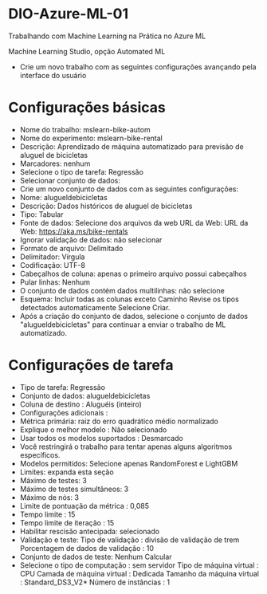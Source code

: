 # DIO-Azure-ML-01
Trabalhando com Machine Learning na Prática no Azure ML

Machine Learning Studio, opção Automated ML
- Crie um novo trabalho com as seguintes configurações avançando pela interface do usuário

# Configurações básicas
- Nome do trabalho: mslearn-bike-autom 
- Nome do experimento: mslearn-bike-rental
- Descrição: Aprendizado de máquina automatizado para previsão de aluguel de bicicletas
- Marcadores: nenhum 
- Selecione o tipo de tarefa: Regressão
- Selecionar conjunto de dados:
- Crie um novo conjunto de dados com as seguintes configurações:
- Nome: alugueldebicicletas
- Descrição: Dados históricos de aluguel de bicicletas
- Tipo: Tabular
- Fonte de dados: Selecione dos arquivos da web URL da Web: URL da Web: https://aka.ms/bike-rentals
- Ignorar validação de dados: não selecionar
- Formato de arquivo: Delimitado
- Delimitador: Vírgula
- Codificação: UTF-8
- Cabeçalhos de coluna: apenas o primeiro arquivo possui cabeçalhos
- Pular linhas: Nenhum
- O conjunto de dados contém dados multilinhas: não selecione
- Esquema: Incluir todas as colunas exceto Caminho Revise os tipos detectados automaticamente Selecione Criar.
- Após a criação do conjunto de dados, selecione o conjunto de dados "alugueldebicicletas" para continuar a enviar o trabalho de ML automatizado.

# Configurações de tarefa
- Tipo de tarefa: Regressão
- Conjunto de dados: alugueldebicicletas
- Coluna de destino : Aluguéis (inteiro)
- Configurações adicionais :
- Métrica primária: raiz do erro quadrático médio normalizado
- Explique o melhor modelo : Não selecionado
- Usar todos os modelos suportados : Desmarcado
- Você restringirá o trabalho para tentar apenas alguns algoritmos específicos.
- Modelos permitidos: Selecione apenas RandomForest e LightGBM 
- Limites: expanda esta seção
- Máximo de testes: 3
- Máximo de testes simultâneos: 3
- Máximo de nós: 3
- Limite de pontuação da métrica : 0,085
- Tempo limite : 15
- Tempo limite de iteração : 15
- Habilitar rescisão antecipada: selecionado
- Validação e teste: Tipo de validação : divisão de validação de trem Porcentagem de dados de validação : 10
- Conjunto de dados de teste: Nenhum Calcular
- Selecione o tipo de computação : sem servidor Tipo de máquina virtual : CPU Camada de máquina virtual : Dedicada Tamanho da máquina virtual : Standard_DS3_V2* Número de instâncias : 1

